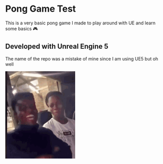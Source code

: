 # Pong Game Test
This is a very basic pong game I made to play around with UE and learn some basics 🎮

Developed with Unreal Engine 5
---
The name of the repo was a mistake of mine since I am using UE5 but oh well

![It is what it is](Images/it-is-what-it-is-it-is.gif)